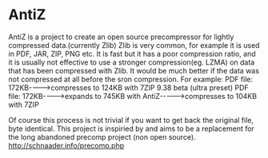 # AntiZ

AntiZ is a project to create an open source precompressor for lightly compressed data.(currently Zlib)
Zlib is very common, for example it is used in PDF, JAR, ZIP, PNG etc.
It is fast but it has a poor compression ratio, and it is usually not effective to use a stronger compression(eg. LZMA) on data that has been compressed with Zlib. It would be much better if the data was not compressed at all before the sron compression. For example:
PDF file: 172KB---->compresses to 124KB with 7ZIP 9.38 beta (ultra preset)
PDF file: 172KB---->expands to 745KB with AntiZ----->compresses to 104KB with 7ZIP

Of course this process is not trivial if you want to get back the original file, byte identical.
This project is inspiried by and aims to be a replacement for the long abandoned precomp project (non open source).
http://schnaader.info/precomp.php
